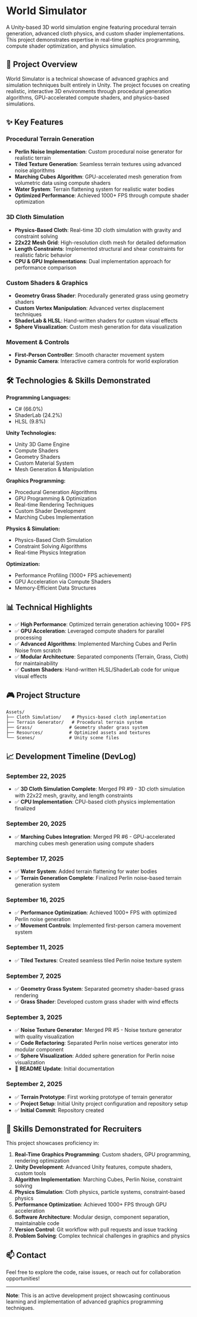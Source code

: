 # World Simulator

A Unity-based 3D world simulation engine featuring procedural terrain generation, advanced cloth physics, and custom shader implementations. This project demonstrates expertise in real-time graphics programming, compute shader optimization, and physics simulation.

## 🎯 Project Overview

World Simulator is a technical showcase of advanced graphics and simulation techniques built entirely in Unity. The project focuses on creating realistic, interactive 3D environments through procedural generation algorithms, GPU-accelerated compute shaders, and physics-based simulations.

## ✨ Key Features

### Procedural Terrain Generation
- **Perlin Noise Implementation**: Custom procedural noise generator for realistic terrain
- **Tiled Texture Generation**: Seamless terrain textures using advanced noise algorithms
- **Marching Cubes Algorithm**: GPU-accelerated mesh generation from volumetric data using compute shaders
- **Water System**: Terrain flattening system for realistic water bodies
- **Optimized Performance**: Achieved 1000+ FPS through compute shader optimization

### 3D Cloth Simulation
- **Physics-Based Cloth**: Real-time 3D cloth simulation with gravity and constraint solving
- **22x22 Mesh Grid**: High-resolution cloth mesh for detailed deformation
- **Length Constraints**: Implemented structural and shear constraints for realistic fabric behavior
- **CPU & GPU Implementations**: Dual implementation approach for performance comparison

### Custom Shaders & Graphics
- **Geometry Grass Shader**: Procedurally generated grass using geometry shaders
- **Custom Vertex Manipulation**: Advanced vertex displacement techniques
- **ShaderLab & HLSL**: Hand-written shaders for custom visual effects
- **Sphere Visualization**: Custom mesh generation for data visualization

### Movement & Controls
- **First-Person Controller**: Smooth character movement system
- **Dynamic Camera**: Interactive camera controls for world exploration

## 🛠️ Technologies & Skills Demonstrated

**Programming Languages:**
- C# (66.0%)
- ShaderLab (24.2%)
- HLSL (9.8%)

**Unity Technologies:**
- Unity 3D Game Engine
- Compute Shaders
- Geometry Shaders
- Custom Material System
- Mesh Generation & Manipulation

**Graphics Programming:**
- Procedural Generation Algorithms
- GPU Programming & Optimization
- Real-time Rendering Techniques
- Custom Shader Development
- Marching Cubes Implementation

**Physics & Simulation:**
- Physics-Based Cloth Simulation
- Constraint Solving Algorithms
- Real-time Physics Integration

**Optimization:**
- Performance Profiling (1000+ FPS achievement)
- GPU Acceleration via Compute Shaders
- Memory-Efficient Data Structures

## 📊 Technical Highlights

- ✅ **High Performance**: Optimized terrain generation achieving 1000+ FPS
- ✅ **GPU Acceleration**: Leveraged compute shaders for parallel processing
- ✅ **Advanced Algorithms**: Implemented Marching Cubes and Perlin Noise from scratch
- ✅ **Modular Architecture**: Separated components (Terrain, Grass, Cloth) for maintainability
- ✅ **Custom Shaders**: Hand-written HLSL/ShaderLab code for unique visual effects

## 🎮 Project Structure

```
Assets/
├── Cloth Simulation/    # Physics-based cloth implementation
├── Terrain Generator/   # Procedural terrain system
├── Grass/              # Geometry shader grass system
├── Resources/          # Optimized assets and textures
└── Scenes/             # Unity scene files
```

## 📈 Development Timeline (DevLog)

### September 22, 2025
- ✅ **3D Cloth Simulation Complete**: Merged PR #9 - 3D cloth simulation with 22x22 mesh, gravity, and length constraints
- ✅ **CPU Implementation**: CPU-based cloth physics implementation finalized

### September 20, 2025
- ✅ **Marching Cubes Integration**: Merged PR #6 - GPU-accelerated marching cubes mesh generation using compute shaders

### September 17, 2025
- ✅ **Water System**: Added terrain flattening for water bodies
- ✅ **Terrain Generation Complete**: Finalized Perlin noise-based terrain generation system

### September 16, 2025
- ✅ **Performance Optimization**: Achieved 1000+ FPS with optimized Perlin noise generation
- ✅ **Movement Controls**: Implemented first-person camera movement system

### September 11, 2025
- ✅ **Tiled Textures**: Created seamless tiled Perlin noise texture system

### September 7, 2025
- ✅ **Geometry Grass System**: Separated geometry shader-based grass rendering
- ✅ **Grass Shader**: Developed custom grass shader with wind effects

### September 3, 2025
- ✅ **Noise Texture Generator**: Merged PR #5 - Noise texture generator with quality visualization
- ✅ **Code Refactoring**: Separated Perlin noise vertices generator into modular component
- ✅ **Sphere Visualization**: Added sphere generation for Perlin noise visualization
- 📝 **README Update**: Initial documentation

### September 2, 2025
- ✅ **Terrain Prototype**: First working prototype of terrain generator
- ✅ **Project Setup**: Initial Unity project configuration and repository setup
- ✅ **Initial Commit**: Repository created

## 🎯 Skills Demonstrated for Recruiters

This project showcases proficiency in:

1. **Real-Time Graphics Programming**: Custom shaders, GPU programming, rendering optimization
2. **Unity Development**: Advanced Unity features, compute shaders, custom tools
3. **Algorithm Implementation**: Marching Cubes, Perlin Noise, constraint solving
4. **Physics Simulation**: Cloth physics, particle systems, constraint-based physics
5. **Performance Optimization**: Achieved 1000+ FPS through GPU acceleration
6. **Software Architecture**: Modular design, component separation, maintainable code
7. **Version Control**: Git workflow with pull requests and issue tracking
8. **Problem Solving**: Complex technical challenges in graphics and physics

## 📫 Contact

Feel free to explore the code, raise issues, or reach out for collaboration opportunities!

---

**Note**: This is an active development project showcasing continuous learning and implementation of advanced graphics programming techniques.
